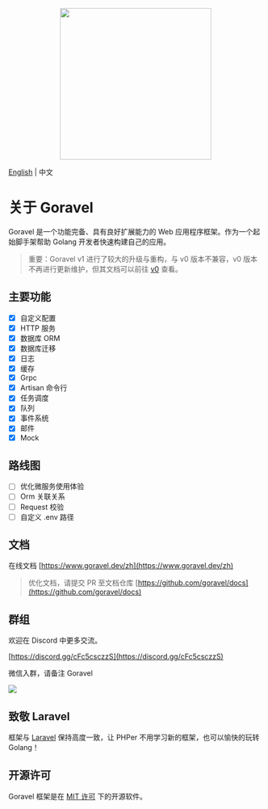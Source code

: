 <p align="center"><img src="https://goravel.s3.us-east-2.amazonaws.com/goravel-word.png" width="300"></p>

[English](./README.md) | 中文

# 关于 Goravel

Goravel 是一个功能完备、具有良好扩展能力的 Web 应用程序框架。作为一个起始脚手架帮助 Golang 开发者快速构建自己的应用。

> 重要：Goravel v1 进行了较大的升级与重构，与 v0 版本不兼容，v0
> 版本不再进行更新维护，但其文档可以前往 [v0](https://github.com/goravel/docs/tree/master/v0) 查看。

## 主要功能

- [x] 自定义配置
- [x] HTTP 服务
- [x] 数据库 ORM
- [x] 数据库迁移
- [x] 日志
- [x] 缓存
- [x] Grpc
- [x] Artisan 命令行
- [x] 任务调度
- [x] 队列
- [x] 事件系统
- [x] 邮件
- [x] Mock

## 路线图

- [ ] 优化微服务使用体验
- [ ] Orm 关联关系
- [ ] Request 校验
- [ ] 自定义 .env 路径

## 文档

在线文档 [https://www.goravel.dev/zh](https://www.goravel.dev/zh)

> 优化文档，请提交 PR 至文档仓库 [https://github.com/goravel/docs](https://github.com/goravel/docs)

## 群组

欢迎在 Discord 中更多交流。

[https://discord.gg/cFc5csczzS](https://discord.gg/cFc5csczzS)

微信入群，请备注 Goravel

![](https://user-images.githubusercontent.com/24771476/194740900-cee4aa43-7c22-42b6-ada9-42bc160cd797.JPG)

## 致敬 Laravel

框架与 [Laravel](https://github.com/laravel/laravel) 保持高度一致，让 PHPer 不用学习新的框架，也可以愉快的玩转 Golang！

## 开源许可

Goravel 框架是在 [MIT 许可](https://opensource.org/licenses/MIT) 下的开源软件。
